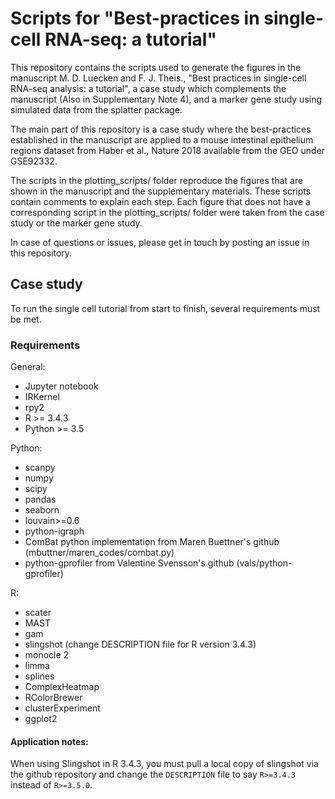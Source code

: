 # Scripts for "Best-practices in single-cell RNA-seq: a tutorial"

This repository contains the scripts used to generate the figures in the manuscript M. D. Luecken and F. J. Theis., "Best practices in single-cell RNA-seq analysis: a tutorial", a case study which complements the manuscript (Also in Supplementary Note 4), and a marker gene study using simulated data from the splatter package.

The main part of this repository is a case study where the best-practices established in the manuscript are applied to a mouse intestinal epithelium regions dataset from Haber et al., Nature 2018 available from the GEO under GSE92332.

The scripts in the plotting_scripts/ folder reproduce the figures that are shown in the manuscript and the supplementary materials. These scripts contain comments to explain each step. Each figure that does not have a corresponding script in the plotting_scripts/ folder were taken from the case study or the marker gene study.

In case of questions or issues, please get in touch by posting an issue in this repository.


## Case study

To run the single cell tutorial from start to finish, several requirements must be met.

### Requirements

General:
- Jupyter notebook
- IRKernel
- rpy2
- R >= 3.4.3
- Python >= 3.5

Python:
- scanpy
- numpy
- scipy
- pandas
- seaborn
- louvain>=0.6
- python-igraph
- ComBat python implementation from Maren Buettner's github (mbuttner/maren_codes/combat.py)
- python-gprofiler from Valentine Svensson's github (vals/python-gprofiler)

R:
- scater
- MAST
- gam
- slingshot (change DESCRIPTION file for R version 3.4.3)
- monocle 2
- limma
- splines
- ComplexHeatmap
- RColorBrewer
- clusterExperiment
- ggplot2

#### Application notes:

When using Slingshot in R 3.4.3, you must pull a local copy of slingshot via the github repository and change the `DESCRIPTION` file to say `R>=3.4.3` instead of `R>=3.5.0`.
